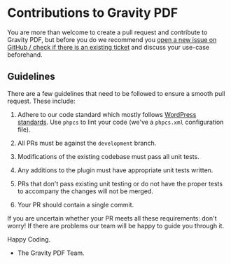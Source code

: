 # Contributions to Gravity PDF

You are more than welcome to create a pull request and contribute to Gravity PDF, but before you do we recommend you [open a new issue on GitHub / check if there is an existing ticket](https://github.com/GravityPDF/gravity-pdf/issues) and discuss your use-case beforehand.

## Guidelines

There are a few guidelines that need to be followed to ensure a smooth pull request. These include:

1. Adhere to our code standard which mostly follows [WordPress standards](https://make.wordpress.org/core/handbook/best-practices/coding-standards/php/). Use `phpcs` to lint your code (we've a `phpcs.xml` configuration file).

1. All PRs must be against the `development` branch.

1. Modifications of the existing codebase must pass all unit tests.

1. Any additions to the plugin must have appropriate unit tests written.

1. PRs that don't pass existing unit testing or do not have the proper tests to accompany the changes will not be merged.

1. Your PR should contain a single commit. 

If you are uncertain whether your PR meets all these requirements: don't worry! If there are problems our team will be happy to guide you through it.

Happy Coding.

- The Gravity PDF Team.